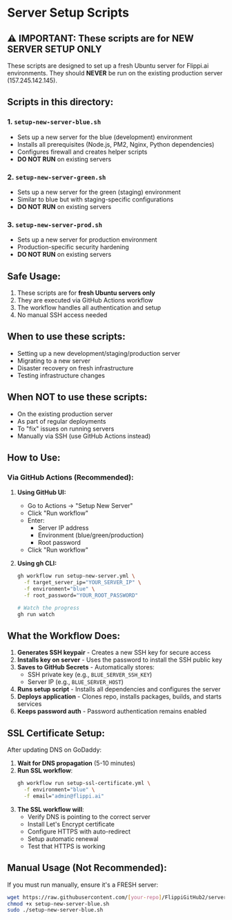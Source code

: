# Server Setup Scripts

## ⚠️ IMPORTANT: These scripts are for NEW SERVER SETUP ONLY

These scripts are designed to set up a fresh Ubuntu server for Flippi.ai environments. They should **NEVER** be run on the existing production server (157.245.142.145).

## Scripts in this directory:

### 1. `setup-new-server-blue.sh`
- Sets up a new server for the blue (development) environment
- Installs all prerequisites (Node.js, PM2, Nginx, Python dependencies)
- Configures firewall and creates helper scripts
- **DO NOT RUN** on existing servers

### 2. `setup-new-server-green.sh`
- Sets up a new server for the green (staging) environment
- Similar to blue but with staging-specific configurations
- **DO NOT RUN** on existing servers

### 3. `setup-new-server-prod.sh`
- Sets up a new server for production environment
- Production-specific security hardening
- **DO NOT RUN** on existing servers

## Safe Usage:

1. These scripts are for **fresh Ubuntu servers only**
2. They are executed via GitHub Actions workflow
3. The workflow handles all authentication and setup
4. No manual SSH access needed

## When to use these scripts:

- Setting up a new development/staging/production server
- Migrating to a new server
- Disaster recovery on fresh infrastructure
- Testing infrastructure changes

## When NOT to use these scripts:

- On the existing production server
- As part of regular deployments
- To "fix" issues on running servers
- Manually via SSH (use GitHub Actions instead)

## How to Use:

### Via GitHub Actions (Recommended):

1. **Using GitHub UI:**
   - Go to Actions → "Setup New Server"
   - Click "Run workflow"
   - Enter:
     - Server IP address
     - Environment (blue/green/production)
     - Root password
   - Click "Run workflow"

2. **Using gh CLI:**
   ```bash
   gh workflow run setup-new-server.yml \
     -f target_server_ip="YOUR_SERVER_IP" \
     -f environment="blue" \
     -f root_password="YOUR_ROOT_PASSWORD"
   
   # Watch the progress
   gh run watch
   ```

## What the Workflow Does:

1. **Generates SSH keypair** - Creates a new SSH key for secure access
2. **Installs key on server** - Uses the password to install the SSH public key
3. **Saves to GitHub Secrets** - Automatically stores:
   - SSH private key (e.g., `BLUE_SERVER_SSH_KEY`)
   - Server IP (e.g., `BLUE_SERVER_HOST`)
4. **Runs setup script** - Installs all dependencies and configures the server
5. **Deploys application** - Clones repo, installs packages, builds, and starts services
6. **Keeps password auth** - Password authentication remains enabled

## SSL Certificate Setup:

After updating DNS on GoDaddy:

1. **Wait for DNS propagation** (5-10 minutes)
2. **Run SSL workflow**:
   ```bash
   gh workflow run setup-ssl-certificate.yml \
     -f environment="blue" \
     -f email="admin@flippi.ai"
   ```
3. **The SSL workflow will**:
   - Verify DNS is pointing to the correct server
   - Install Let's Encrypt certificate
   - Configure HTTPS with auto-redirect
   - Setup automatic renewal
   - Test that HTTPS is working

## Manual Usage (Not Recommended):

If you must run manually, ensure it's a FRESH server:
```bash
wget https://raw.githubusercontent.com/[your-repo]/FlippiGitHub2/server-setup/setup-new-server-blue.sh
chmod +x setup-new-server-blue.sh
sudo ./setup-new-server-blue.sh
```